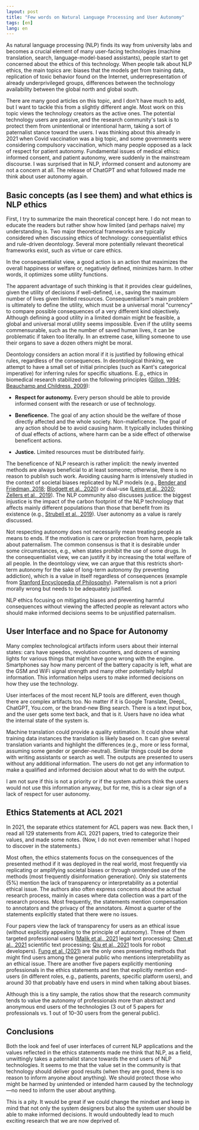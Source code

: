 ```yaml
---
layout: post
title: "Few words on Natural Language Processing and User Autonomy"
tags: [en]
lang: en
---
```


As natural language processing (NLP) finds its way from university labs and
becomes a crucial element of many user-facing technologies (machine
translation, search, language-model-based assistants), people start to get
concerned about the ethics of this technology. When people talk about NLP
ethics, the main topics are: biases that the models get from training data,
replication of toxic behavior found on the Internet, underrepresentation of
already underprivileged groups, differences between the technology availability
between the global north and global south.

There are many good articles on this topic, and I don't have much to add, but I
want to tackle this from a slightly different angle. Most work on this topic
views the technology creators as the active ones. The potential technology
users are passive, and the research community's task is to protect them from
unintentional or intentional harm, taking a sort of paternalist stance toward
the users. I was thinking about this already in 2021 when Covid vaccination was
a big topic, and some governments were considering compulsory vaccination,
which many people opposed as a lack of respect for patient autonomy.
Fundamental issues of medical ethics: informed consent, and patient autonomy,
were suddenly in the mainstream discourse. I was surprised that in NLP,
informed consent and autonomy are not a concern at all. The release of ChatGPT
and what followed made me think about user autonomy again.

## Basic concepts (as I see them) and what ethics is NLP ethics

First, I try to summarize the main theoretical concept here. I do not mean to
educate the readers but rather show how limited (and perhaps naive) my
understanding is. Two major theoretical frameworks are typically considered
when discussing ethics of technology: consequentialist ethics and rule-driven
deontology. Several more potentially relevant theoretical frameworks exist,
such as virtue or care ethics.

In the consequentialist view, a good action is an action that maximizes the
overall happiness or welfare or, negatively defined, minimizes harm. In other
words, it optimizes some utility functions.

The apparent advantage of such thinking is that it provides clear guidelines,
given the utility of decisions if well-defined, i.e., saving the maximum number
of lives given limited resources. Consequentialism's main problem is ultimately
to define the utility, which must be a universal moral "currency" to compare
possible consequences of a very different kind objectively. Although defining a
good utility in a limited domain might be feasible, a global and universal
moral utility seems impossible. Even if the utility seems commensurable, such
as the number of saved human lives, it can be problematic if taken too
literally. In an extreme case, killing someone to use their organs to save a
dozen others might be moral.

Deontology considers an action moral if it is justified by following ethical
rules, regardless of the consequences. In deontological thinking, we attempt to
have a small set of initial principles (such as Kant's categorical imperative)
for inferring rules for specific situations. E.g., ethics in biomedical
research stabilized on the following principles ([Gillon,
1994](https://www.bmj.com/content/309/6948/184); [Beauchamp and Childress,
2009](https://books.google.de/books?id=xg8iwAEACAAJ)):

* **Respect for autonomy.** Every person should be able to provide informed consent
  with the research or use of technology.

* **Beneficence.** The goal of any action should be the welfare of those directly
  affected and the whole society.  Non-maleficence. The goal of any action
  should be to avoid causing harm. It typically includes thinking of dual
  effects of actions, where harm can be a side effect of otherwise beneficent
  actions.

* **Justice.** Limited resources must be distributed fairly.

The beneficence of NLP research is rather implicit: the newly invented methods
are always beneficial to at least someone; otherwise, there is no reason to
publish such work. Avoiding causing harm is intensively studied in the context
of societal biases replicated by NLP models (e.g., [Bender and Friedman,
2018](https://direct.mit.edu/tacl/article/doi/10.1162/tacl_a_00041/43452/Data-Statements-for-Natural-Language-Processing);
[Blodgett et al., 2020](https://doi.org/10.18653/v1/2020.acl-main.485)) or
dual-use ([Leins et al., 2020](https://aclanthology.org/2020.acl-main.261);
[Zellers et al.,
2019](https://proceedings.neurips.cc/paper/2019/hash/3e9f0fc9b2f89e043bc6233994dfcf76-Abstract.html)).
The NLP community also discusses justice: the biggest injustice is the impact
of the carbon footprint of the NLP technology that affects mainly different
populations than those that benefit from its existence (e.g., [Strubell et al.,
2019](https://doi.org/10.18653/v1/P19-1355)). User autonomy as a value is
rarely discussed.

Not respecting autonomy does not necessarily mean treating people as means to
ends. If the motivation is care or protection from harm, people talk about
paternalism. The common consensus is that it is desirable under some
circumstances, e.g., when states prohibit the use of some drugs. In the
consequentialist view, we can justify it by increasing the total welfare of all
people. In the deontology view, we can argue that this restricts short-term
autonomy for the sake of long-term autonomy (by preventing addiction), which is
a value in itself regardless of consequences (example from [Stanford
Encyclopedia of Philosophy](https://plato.stanford.edu/entries/paternalism)).
Paternalism is not a priori morally wrong but needs to be adequately justified.

NLP ethics focusing on mitigating biases and preventing harmful consequences
without viewing the affected people as relevant actors who should make informed
decisions seems to be unjustified paternalism.

## User Interface and no Space for Autonomy

Many complex technological artifacts inform users about their internal states:
cars have speedos, revolution counters, and dozens of warning lights for
various things that might have gone wrong with the engine. Smartphones say how
many percent of the battery capacity is left, what are the GSM and WiFi signal
strength and many other potentially helpful information. This information helps
users to make informed decisions on how they use the technology.

User interfaces of the most recent NLP tools are different, even though there
are complex artifacts too. No matter if it is Google Translate, DeepL, ChatGPT,
You.com, or the brand-new Bing search. There is a text input box, and the user
gets some text back, and that is it. Users have no idea what the internal state
of the system is.

Machine translation could provide a quality estimation. It could show what
training data instances the translation is likely based on. It can give several
translation variants and highlight the differences (e.g., more or less formal,
assuming some gender or gender-neutral). Similar things could be done with
writing assistants or search as well. The outputs are presented to users
without any additional information. The users do not get any information to
make a qualified and informed decision about what to do with the output.

I am not sure if this is not a priority or if the system authors think the
users would not use this information anyway, but for me, this is a clear sign
of a lack of respect for user autonomy.

## Ethics Statements at ACL 2021

In 2021, the separate ethics statement for ACL papers was new. Back then, I
read all 129 statements from ACL 2021 papers, tried to categorize their values,
and made some notes. (Now, I do not even remember what I hoped to discover in
the statements.)

Most often, the ethics statements focus on the consequences of the presented
method if it was deployed in the real world, most frequently via replicating or
amplifying societal biases or through unintended use of the methods (most
frequently disinformation generation). Only six statements (5%) mention the
lack of transparency or interpretability as a potential ethical issue. The
authors also often express concerns about the actual research process, mainly
in cases where data collection was a part of the research process. Most
frequently, the statements mention compensation to annotators and the privacy
of the annotators. Almost a quarter of the statements explicitly stated that
there were no issues.

Four papers view the lack of transparency for users as an ethical issue
(without explicitly appealing to the principle of autonomy). Three of them
targeted professional users ([Malik et al.,
2021](https://doi.org/10.18653/v1/2021.acl-long.313) legal text processing;
[Chen et al., 2021](https://doi.org/10.18653/v1/2021.acl-long.473) scientific
text processing; [Qiu et al.,
2021](https://doi.org/10.18653/v1/2021.acl-long.54) tools for robot
developers). [Fung et al.
(2021)](https://doi.org/10.18653/v1/2021.acl-long.133) are the only ones
presenting methods that might find users among the general public who mentions
interpretability as an ethical issue. There are another five papers explicitly
mentioning professionals in the ethics statements and ten that explicitly
mention end-users (in different roles, e.g., patients, parents, specific
platform users), and around 30 that probably have end users in mind when
talking about biases.

Although this is a tiny sample, the ratios show that the research community
tends to value the autonomy of professionals more than abstract and anonymous
end users of the technologies (3 out of 5 papers for professionals vs. 1 out of
10–30 users from the general public).

## Conclusions

Both the look and feel of user interfaces of current NLP applications and the
values reflected in the ethics statements made me think that NLP, as a field,
unwittingly takes a paternalist stance towards the end users of NLP
technologies. It seems to me that the value set in the community is that
technology should deliver good results (when they are good, there is no reason
to inform anyone about anything). We should protect those who might be harmed
by unintended or intended harm caused by the technology—no need to inform the
user about anything.

This is a pity. It would be great if we could change the mindset and keep in
mind that not only the system designers but also the system user should be able
to make informed decisions. It would undoubtedly lead to much exciting research
that we are now deprived of.
